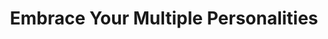 ---
layout: interior
title: Embrace Your Multiple Personalities
speaker: Bryan Elmore
permalink: bryan-elmore
image: img/20160607/bryan_elmore.jpg
event: 20160607
video: 
favorite: It is very easy to get involved.
about: Bryan Elmore is the proud husband to Vivian and dad to Mitch and Maddy. Bryan is a lifelong resident of Wichita and graduate of Wichita State. He is a Certified Public Accountant that one day hopes to have a tax deduction named after him. He is also passionate about mental health.
twitter: 
facebook: 
instagram: 
linkedin: 
website: 
email: bryanelmorecpa@gmail.com
telephone: 
---